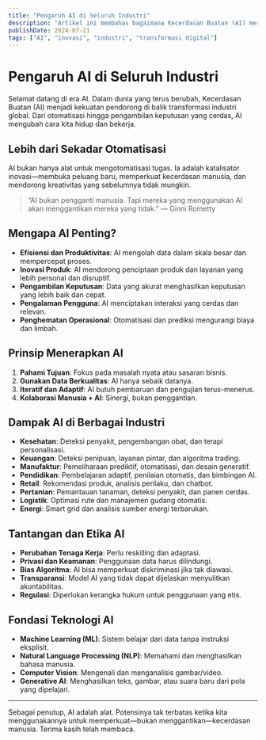 ```yaml
---
title: "Pengaruh AI di Seluruh Industri"
description: "Artikel ini membahas bagaimana Kecerdasan Buatan (AI) merevolusi berbagai sektor, dari manufaktur hingga kesehatan, serta peluang dan tantangan yang menyertainya."
publishDate: 2024-07-21
tags: ["AI", "inovasi", "industri", "transformasi digital"]
---
```


# Pengaruh AI di Seluruh Industri

Selamat datang di era AI. Dalam dunia yang terus berubah, Kecerdasan Buatan (AI) menjadi kekuatan pendorong di balik transformasi industri global. Dari otomatisasi hingga pengambilan keputusan yang cerdas, AI mengubah cara kita hidup dan bekerja.

## Lebih dari Sekadar Otomatisasi

AI bukan hanya alat untuk mengotomatisasi tugas. Ia adalah katalisator inovasi—membuka peluang baru, memperkuat kecerdasan manusia, dan mendorong kreativitas yang sebelumnya tidak mungkin.

> “AI bukan pengganti manusia. Tapi mereka yang menggunakan AI akan menggantikan mereka yang tidak.” — Ginni Rometty

## Mengapa AI Penting?

- **Efisiensi dan Produktivitas**: AI mengolah data dalam skala besar dan mempercepat proses.
- **Inovasi Produk**: AI mendorong penciptaan produk dan layanan yang lebih personal dan disruptif.
- **Pengambilan Keputusan**: Data yang akurat menghasilkan keputusan yang lebih baik dan cepat.
- **Pengalaman Pengguna**: AI menciptakan interaksi yang cerdas dan relevan.
- **Penghematan Operasional**: Otomatisasi dan prediksi mengurangi biaya dan limbah.

## Prinsip Menerapkan AI

1. **Pahami Tujuan**: Fokus pada masalah nyata atau sasaran bisnis.
2. **Gunakan Data Berkualitas**: AI hanya sebaik datanya.
3. **Iteratif dan Adaptif**: AI butuh pembaruan dan pengujian terus-menerus.
4. **Kolaborasi Manusia + AI**: Sinergi, bukan penggantian.

## Dampak AI di Berbagai Industri

- **Kesehatan**: Deteksi penyakit, pengembangan obat, dan terapi personalisasi.
- **Keuangan**: Deteksi penipuan, layanan pintar, dan algoritma trading.
- **Manufaktur**: Pemeliharaan prediktif, otomatisasi, dan desain generatif.
- **Pendidikan**: Pembelajaran adaptif, penilaian otomatis, dan bimbingan AI.
- **Retail**: Rekomendasi produk, analisis perilaku, dan chatbot.
- **Pertanian**: Pemantauan tanaman, deteksi penyakit, dan panen cerdas.
- **Logistik**: Optimasi rute dan manajemen gudang otomatis.
- **Energi**: Smart grid dan analisis sumber energi terbarukan.

## Tantangan dan Etika AI

- **Perubahan Tenaga Kerja**: Perlu reskilling dan adaptasi.
- **Privasi dan Keamanan**: Penggunaan data harus dilindungi.
- **Bias Algoritma**: AI bisa memperkuat diskriminasi jika tak diawasi.
- **Transparansi**: Model AI yang tidak dapat dijelaskan menyulitkan akuntabilitas.
- **Regulasi**: Diperlukan kerangka hukum untuk penggunaan yang etis.

## Fondasi Teknologi AI

- **Machine Learning (ML)**: Sistem belajar dari data tanpa instruksi eksplisit.
- **Natural Language Processing (NLP)**: Memahami dan menghasilkan bahasa manusia.
- **Computer Vision**: Mengenali dan menganalisis gambar/video.
- **Generative AI**: Menghasilkan teks, gambar, atau suara baru dari pola yang dipelajari.

---

Sebagai penutup, AI adalah alat. Potensinya tak terbatas ketika kita menggunakannya untuk memperkuat—bukan menggantikan—kecerdasan manusia. Terima kasih telah membaca.
